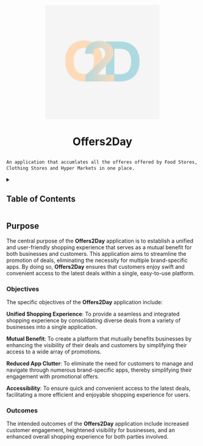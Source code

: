 <p align='center'><img src="Frontend/assets/O2D_Logo.svg" alt="O2D Logo" width="300" height="auto"></p>

# <p align='center'>Offers2Day</p>

    An application that accumlates all the offeres offered by Food Stores, Clothing Stores and Hyper Markets in one place.

<details>
<summary><h2>Table of Contents</h2></summary>

- [Purpose](#purpose)
    - [Objectives](#objectives)
    - [Outcomes](#outcomes)
<!-- - [Contributors](#contributors) -->

</details>

## Purpose
The central purpose of the **Offers2Day** application is to establish a unified and user-friendly shopping experience that serves as a mutual benefit for both businesses and customers. This application aims to streamline the promotion of deals, eliminating the necessity for multiple brand-specific apps. By doing so, **Offers2Day** ensures that customers enjoy swift and convenient access to the latest deals within a single, easy-to-use platform.

### Objectives
The specific objectives of the **Offers2Day** application include:

**Unified Shopping Experience**: To provide a seamless and integrated shopping experience by consolidating diverse deals from a variety of businesses into a single application.

**Mutual Benefit**: To create a platform that mutually benefits businesses by enhancing the visibility of their deals and customers by simplifying their access to a wide array of promotions.

**Reduced App Clutter**: To eliminate the need for customers to manage and navigate through numerous brand-specific apps, thereby simplifying their engagement with promotional offers.

**Accessibility**: To ensure quick and convenient access to the latest deals, facilitating a more efficient and enjoyable shopping experience for users.

### Outcomes
The intended outcomes of the **Offers2Day** application include increased customer engagement, heightened visibility for businesses, and an enhanced overall shopping experience for both parties involved.

<!-- ## Contributors
Once repo is public uncomment this
<a href = "https://github.com/Y-Elsayed/Offers2day/graphs/contributors">
   <img src = "https://contrib.rocks/image?repo=y-elsayed/offers2day"/>
 </a> -->
